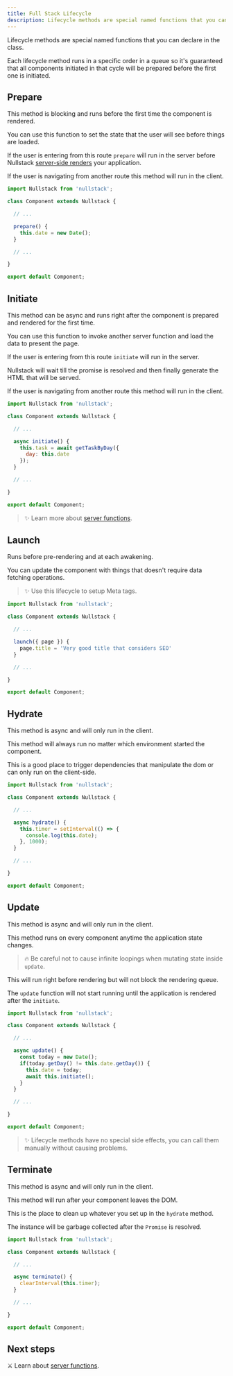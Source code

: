 ```yaml
---
title: Full Stack Lifecycle
description: Lifecycle methods are special named functions that you can declare in the class.
---
```


Lifecycle methods are special named functions that you can declare in the class.

Each lifecycle method runs in a specific order in a queue so it's guaranteed that all components initiated in that cycle will be prepared before the first one is initiated.

## Prepare

This method is blocking and runs before the first time the component is rendered.

You can use this function to set the state that the user will see before things are loaded.

If the user is entering from this route `prepare` will run in the server before Nullstack [server-side renders](/server-side-rendering) your application.

If the user is navigating from another route this method will run in the client.

```jsx
import Nullstack from 'nullstack';

class Component extends Nullstack {

  // ...

  prepare() {
    this.date = new Date();
  }

  // ...

}

export default Component;
```

## Initiate

This method can be async and runs right after the component is prepared and rendered for the first time.

You can use this function to invoke another server function and load the data to present the page.

If the user is entering from this route `initiate` will run in the server.

Nullstack will wait till the promise is resolved and then finally generate the HTML that will be served.

If the user is navigating from another route this method will run in the client.

```jsx
import Nullstack from 'nullstack';

class Component extends Nullstack {

  // ...

  async initiate() {
    this.task = await getTaskByDay({
      day: this.date
    });
  }

  // ...

}

export default Component;
```

> ✨ Learn more about [server functions](/server-functions).

## Launch

Runs before pre-rendering and at each awakening.

You can update the component with things that doesn't require data fetching operations.

> ✨ Use this lifecycle to setup Meta tags.

```jsx
import Nullstack from 'nullstack';

class Component extends Nullstack {

  // ...

  launch({ page }) {
    page.title = 'Very good title that considers SEO'
  }

  // ...

}

export default Component;
```

## Hydrate

This method is async and will only run in the client.

This method will always run no matter which environment started the component.

This is a good place to trigger dependencies that manipulate the dom or can only run on the client-side.

```jsx
import Nullstack from 'nullstack';

class Component extends Nullstack {

  // ...

  async hydrate() {
    this.timer = setInterval(() => {
      console.log(this.date);
    }, 1000);
  }

  // ...

}

export default Component;
```

## Update

This method is async and will only run in the client.

This method runs on every component anytime the application state changes.

> 🔥 Be careful not to cause infinite loopings when mutating state inside `update`.

This will run right before rendering but will not block the rendering queue.

The `update` function will not start running until the application is rendered after the `initiate`.

```jsx
import Nullstack from 'nullstack';

class Component extends Nullstack {

  // ...

  async update() {
    const today = new Date();
    if(today.getDay() != this.date.getDay()) {
      this.date = today;
      await this.initiate();
    }
  }

  // ...

}

export default Component;
```

> ✨ Lifecycle methods have no special side effects, you can call them manually without causing problems.

## Terminate

This method is async and will only run in the client.

This method will run after your component leaves the DOM.

This is the place to clean up whatever you set up in the `hydrate` method.

The instance will be garbage collected after the `Promise` is resolved.

```jsx
import Nullstack from 'nullstack';

class Component extends Nullstack {

  // ...

  async terminate() {
    clearInterval(this.timer);
  }

  // ...

}

export default Component;
```

## Next steps

⚔ Learn about [server functions](/server-functions).